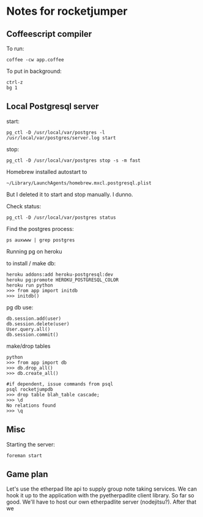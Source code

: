 # Notes for rocketjumper

## Coffeescript compiler

To run:

	coffee -cw app.coffee

To put in background:

	ctrl-z
	bg 1

## Local Postgresql server

start:

	pg_ctl -D /usr/local/var/postgres -l /usr/local/var/postgres/server.log start

stop:

	pg_ctl -D /usr/local/var/postgres stop -s -m fast

Homebrew installed autostart to

	~/Library/LaunchAgents/homebrew.mxcl.postgresql.plist

But I deleted it to start and stop manually. I dunno.

Check status:

	pg_ctl -D /usr/local/var/postgres status

Find the postgres process:

	ps auxwww | grep postgres

Running pg on heroku

to install / make db:

	heroku addons:add heroku-postgresql:dev
	heroku pg:promote HEROKU_POSTGRESQL_COLOR
	heroku run python
	>>> from app import initdb
	>>> initdb()

pg db use:

	db.session.add(user)
	db.session.delete(user)
	User.query.all()
	db.session.commit()

make/drop tables

	python
	>>> from app import db
	>>> db.drop_all()
	>>> db.create_all()

	#if dependent, issue commands from psql
	psql rocketjumpdb
	>>> drop table blah_table cascade;
	>>> \d
	No relations found
	>>> \q

## Misc

Starting the server:

	foreman start

## Game plan

Let's use the etherpad lite api to supply group note taking services. We can hook it up to the application with the pyetherpadlite client library. So far so good. We'll have to host our own etherpadlite server (nodejitsu?). After that we 